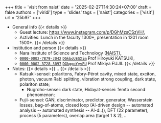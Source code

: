 +++
title = 'visit from naist'
date = '2025-02-27T14:30:24+07:00'
draft = false
authors = ['viridi']
type = 'slides'
tags = ['naist']
categories = ['visit']
url = '25b97'
+++

+ General info
  {{< details >}}
  - Guest lecture: https://www.instagram.com/p/DGhMzsCSzVH/,
  - Activities: Lunch in the faculty 1300+, presentation in 1201 room 1500+.
  {{< /details >}}
+ Institution and person
 {{< details >}}
  - Nara Institute of Science and Technology ([NAIST](https://www.naist.jp/en/)),
  - [`0000-0002-7879-3042`](https://orcid.org/0000-0002-7879-3042) [`DGkboUESXim`](https://www.instagram.com/p/DGkboUESXim/) Prof Hiroyuki KATSUKI,
  - [`0000-0002-3728-3097`](https://orcid.org/0000-0002-3728-3097) [`DGkggoYyvPU`](https://www.instagram.com/p/DGkggoYyvPU/) Prof Mikiya FUJII.
 {{< /details >}}
+ Notes:
 {{< details >}}
 ..
 {{< /details >}}
  - Katsuki-sensei: polaritons, Fabry-P&eacute;rot cavity, mixed state, exciton, photon, vacuum Rabi splitting, vibration strong coupling, dark state, polariton state;
    + Nugroho-sensei: dark state, Hidayat-sensei: femto second phenomenon;
  - Fujii-sensei: GAN, discriminator, predictor, generator, Wasserstein losses, bag-of-atoms, closed loop (AI-driven design -- automated analysis -- automated synthesis -- AI-d..)), DFT (22 parameter), process (5 parameters), overlap area (target 1 & 2), ..
